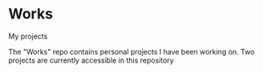 # Works
My projects

The "Works" repo contains personal projects I have been working on.
Two projects are  currently accessible in this repository
